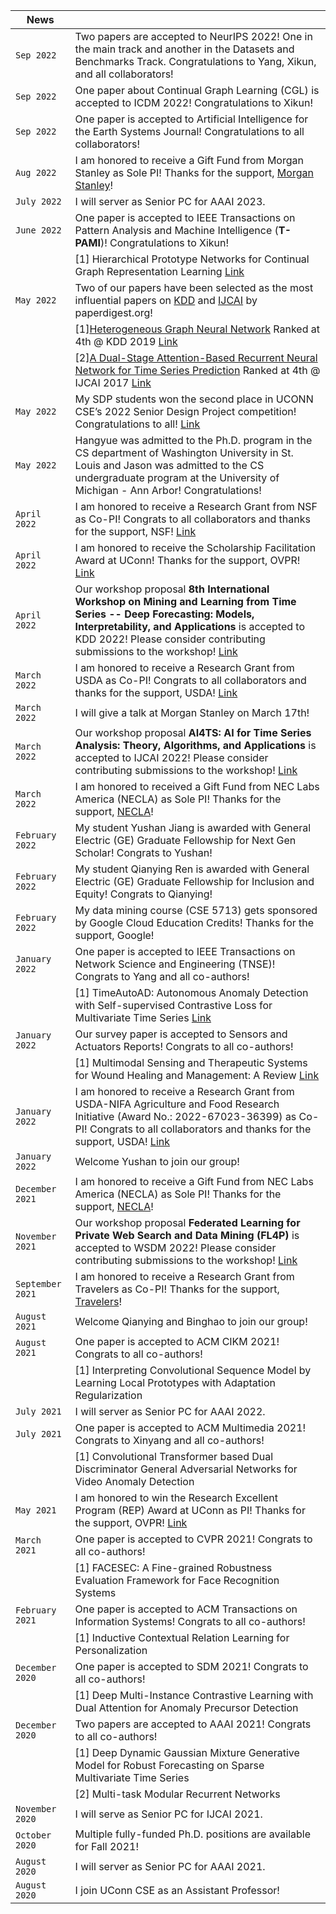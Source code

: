 | News            |                                   |
| --------------------| --------------------------------- |
|`Sep 2022`| Two papers are accepted to NeurIPS 2022! One in the main track and another in the Datasets and Benchmarks Track. Congratulations to Yang, Xikun, and all collaborators! |
|`Sep 2022`| One paper about Continual Graph Learning (CGL) is accepted to ICDM 2022! Congratulations to Xikun! |
|`Sep 2022`| One paper is accepted to Artificial Intelligence for the Earth Systems Journal! Congratulations to all collaborators! |
|`Aug 2022`| I am honored to receive a Gift Fund from Morgan Stanley as Sole PI! Thanks for the support, [Morgan Stanley](https://www.morganstanley.com/)! |
|`July 2022`| I will server as Senior PC for AAAI 2023. |
|`June 2022`| One paper is accepted to IEEE Transactions on Pattern Analysis and Machine Intelligence (**T-PAMI**)! Congratulations to Xikun! |
|            | [1] Hierarchical Prototype Networks for Continual Graph Representation Learning [Link](https://www.computer.org/csdl/journal/tp/5555/01/09808404/1EzDOB5o5oI) |
|`May 2022`| Two of our papers have been selected as the most influential papers on [KDD](https://www.paperdigest.org/2022/05/most-influential-kdd-papers-2022-05/) and [IJCAI](https://www.paperdigest.org/2022/05/most-influential-ijcai-papers-2022-05/) by paperdigest.org! |
| |[1][Heterogeneous Graph Neural Network](https://songdj.github.io/publication/kdd-19-a/kdd-19-a.pdf) Ranked at 4th @ KDD 2019 [Link](https://www.paperdigest.org/2022/05/most-influential-kdd-papers-2022-05/)|
| |[2][A Dual-Stage Attention-Based Recurrent Neural Network for Time Series Prediction](https://songdj.github.io/publication/ijcai-17-a/ijcai-17-a.pdf) Ranked at 4th @ IJCAI 2017 [Link](https://www.paperdigest.org/2022/05/most-influential-ijcai-papers-2022-05/)|
|`May 2022`| My SDP students won the second place in UCONN CSE’s 2022 Senior Design Project competition! Congratulations to all! [Link](https://www.cse.uconn.edu/2022-senior-design-project-competition-winners/)|
|`May 2022`| Hangyue was admitted to the Ph.D. program in the CS department of Washington University in St. Louis and Jason was admitted to the CS undergraduate program at the University of Michigan - Ann Arbor! Congratulations! |
|`April 2022`| I am honored to receive a Research Grant from NSF as Co-PI! Congrats to all collaborators and thanks for the support, NSF! [Link](https://www.nsf.gov/awardsearch/showAward?AWD_ID=2154191)|
|`April 2022`| I am honored to receive the Scholarship Facilitation Award at UConn! Thanks for the support, OVPR! [Link](https://today.uconn.edu/2022/04/ovpr-announces-scholarship-facilitation-awards-for-2021-22-academic-year/)|
|`April 2022`| Our workshop proposal **8th International Workshop on Mining and Learning from Time Series -- Deep Forecasting: Models, Interpretability, and Applications** is accepted to KDD 2022! Please consider contributing submissions to the workshop! [Link](https://kdd-milets.github.io/milets2022/)|
|`March 2022`| I am honored to receive a Research Grant from USDA as Co-PI! Congrats to all collaborators and thanks for the support, USDA! [Link](https://cris.nifa.usda.gov/cgi-bin/starfinder/0?path=fastlink1.txt&id=anon&pass=&search=R=95159&format=WEBLINK)|
|`March 2022`| I will give a talk at Morgan Stanley on March 17th!|
|`March 2022`| Our workshop proposal **AI4TS: AI for Time Series Analysis: Theory, Algorithms, and Applications** is accepted to IJCAI 2022! Please consider contributing submissions to the workshop! [Link](https://ai4ts.github.io/)|
|`March 2022`| I am honored to received a Gift Fund from NEC Labs America (NECLA) as Sole PI! Thanks for the support, [NECLA](https://www.nec-labs.com/)!|
|`February 2022` | My student Yushan Jiang is awarded with General Electric (GE) Graduate Fellowship for Next Gen Scholar! Congrats to Yushan!|
|`February 2022` | My student Qianying Ren is awarded with General Electric (GE) Graduate Fellowship for Inclusion and Equity! Congrats to Qianying!|
|`February 2022` | My data mining course (CSE 5713) gets sponsored by Google Cloud Education Credits! Thanks for the support, Google! |
|`January 2022` | One paper is accepted to IEEE Transactions on Network Science and Engineering (TNSE)! Congrats to Yang and all co-authors! |
|            | [1] TimeAutoAD: Autonomous Anomaly Detection with Self-supervised Contrastive Loss for Multivariate Time Series [Link](https://ieeexplore.ieee.org/document/9705079/)|
| `January 2022` | Our survey paper is accepted to Sensors and Actuators Reports! Congrats to all co-authors! |
|                 | [1] Multimodal Sensing and Therapeutic Systems for Wound Healing and Management: A Review [Link](https://doi.org/10.1016/j.snr.2022.100075)|
|`January 2022`| I am honored to receive a Research Grant from USDA-NIFA Agriculture and Food Research Initiative (Award No.: 2022-67023-36399) as Co-PI! Congrats to all collaborators and thanks for the support, USDA! [Link](https://www.sandrosteinbach.com/preferential-trade-agreements)|
|`January 2022`| Welcome Yushan to join our group!|
|`December 2021`| I am honored to receive a Gift Fund from NEC Labs America (NECLA) as Sole PI! Thanks for the support, [NECLA](https://www.nec-labs.com/)!|
|`November 2021`| Our workshop proposal **Federated Learning for Private Web Search and Data Mining (FL4P)** is accepted to WSDM 2022! Please consider contributing submissions to the workshop! [Link](https://fl4p-wsdm.github.io/)|
| `September 2021` | I am honored to receive a Research Grant from Travelers as Co-PI! Thanks for the support, [Travelers](https://www.travelers.com/)!|
| `August 2021` | Welcome Qianying and Binghao to join our group! |
| `August 2021` | One paper is accepted to ACM CIKM 2021! Congrats to all co-authors! |
|                 | [1] Interpreting Convolutional Sequence Model by Learning Local Prototypes with Adaptation Regularization|
| `July 2021` | I will server as Senior PC for AAAI 2022. |
| `July 2021` | One paper is accepted to ACM Multimedia 2021! Congrats to Xinyang and all co-authors! |
|                 | [1] Convolutional Transformer based Dual Discriminator General Adversarial Networks for Video Anomaly Detection|
| `May 2021`   | I am honored to win the Research Excellent Program (REP) Award at UConn as PI! Thanks for the support, OVPR! [Link](https://today.uconn.edu/2021/10/ovpr-announces-new-round-of-rep-funded-projects/)|
| `March 2021` | One paper is accepted to CVPR 2021! Congrats to all co-authors!|
|                 | [1] FACESEC: A Fine-grained Robustness Evaluation Framework for Face Recognition Systems|
| `February 2021` | One paper is accepted to ACM Transactions on Information Systems! Congrats to all co-authors!|
|                 | [1] Inductive Contextual Relation Learning for Personalization|
| `December 2020` | One paper is accepted to SDM 2021! Congrats to all co-authors!|
|                 | [1] Deep Multi-Instance Contrastive Learning with Dual Attention for Anomaly Precursor Detection|
| `December 2020` | Two papers are accepted to AAAI 2021! Congrats to all co-authors!|
|                 | [1] Deep Dynamic Gaussian Mixture Generative Model for Robust Forecasting on Sparse Multivariate Time Series |
|                 | [2] Multi-task Modular Recurrent Networks |
| `November 2020` | I will serve as Senior PC for IJCAI 2021.|
| `October 2020`  | Multiple fully-funded Ph.D. positions are available for Fall 2021! |
| `August 2020`   | I will server as Senior PC for AAAI 2021.|
| `August 2020`   | I join UConn CSE as an Assistant Professor!|
